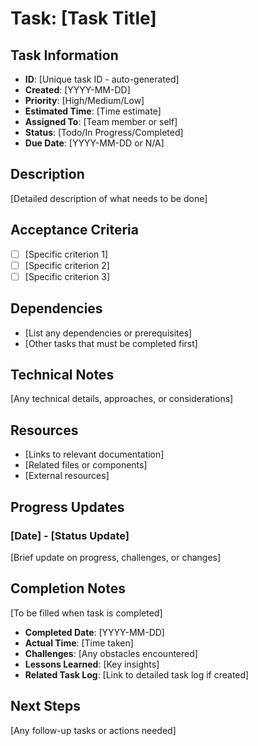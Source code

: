 # Task: [Task Title]

## Task Information
- **ID**: [Unique task ID - auto-generated]
- **Created**: [YYYY-MM-DD]
- **Priority**: [High/Medium/Low]
- **Estimated Time**: [Time estimate]
- **Assigned To**: [Team member or self]
- **Status**: [Todo/In Progress/Completed]
- **Due Date**: [YYYY-MM-DD or N/A]

## Description
[Detailed description of what needs to be done]

## Acceptance Criteria
- [ ] [Specific criterion 1]
- [ ] [Specific criterion 2]
- [ ] [Specific criterion 3]

## Dependencies
- [List any dependencies or prerequisites]
- [Other tasks that must be completed first]

## Technical Notes
[Any technical details, approaches, or considerations]

## Resources
- [Links to relevant documentation]
- [Related files or components]
- [External resources]

## Progress Updates
### [Date] - [Status Update]
[Brief update on progress, challenges, or changes]

## Completion Notes
[To be filled when task is completed]
- **Completed Date**: [YYYY-MM-DD]
- **Actual Time**: [Time taken]
- **Challenges**: [Any obstacles encountered]
- **Lessons Learned**: [Key insights]
- **Related Task Log**: [Link to detailed task log if created]

## Next Steps
[Any follow-up tasks or actions needed]
